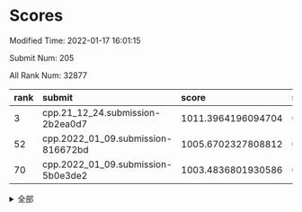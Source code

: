 # Scores

Modified Time: 2022-01-17 16:01:15

Submit Num: 205

All Rank Num: 32877

| rank |               submit               |       score        |       sigma        | pk_num |
| :--- | :--------------------------------- | :----------------- | :----------------- | :----- |
| 3    | cpp.21_12_24.submission-2b2ea0d7   | 1011.3964196094704 | 0.7891963195828133 | 639    |
| 52   | cpp.2022_01_09.submission-816672bd | 1005.6702327808812 | 0.7048365619880871 | 640    |
| 70   | cpp.2022_01_09.submission-5b0e3de2 | 1003.4836801930586 | 0.7121190492644192 | 640    |


<details>
<summary>全部</summary>

| rank |                 submit                 |       score        |       sigma        | pk_num |
| :--- | :------------------------------------- | :----------------- | :----------------- | :----- |
| 1    | gobigger.level_3.submission_level_3_48 | 1011.7915595438897 | 0.7834874731444009 | 635    |
| 2    | gobigger.level_3.submission_level_3_47 | 1011.7462626238802 | 0.8021173280795019 | 644    |
| 3    | cpp.21_12_24.submission-2b2ea0d7       | 1011.3964196094704 | 0.7891963195828133 | 639    |
| 4    | gobigger.level_3.submission_level_3_8  | 1011.3399437215232 | 0.7717948371307322 | 639    |
| 5    | gobigger.level_3.submission_level_3_26 | 1011.317690815771  | 0.7899853785565076 | 639    |
| 6    | gobigger.level_3.submission_level_3_17 | 1011.2672178038839 | 0.7966779672626285 | 641    |
| 7    | gobigger.level_3.submission_level_3_27 | 1011.0887256992958 | 0.7707511489802622 | 642    |
| 8    | gobigger.level_3.submission_level_3_29 | 1011.022990583766  | 0.7579474801504132 | 643    |
| 9    | gobigger.level_3.submission_level_3_2  | 1010.9212312480533 | 0.7668768664241901 | 641    |
| 10   | gobigger.level_3.submission_level_3_43 | 1010.7319742510513 | 0.7957766692394498 | 639    |
| 11   | gobigger.level_3.submission_level_3_14 | 1010.7244506461076 | 0.7849217730929785 | 640    |
| 12   | gobigger.level_3.submission_level_3_30 | 1010.7057238220908 | 0.769014739085161  | 642    |
| 13   | gobigger.level_3.submission_level_3_0  | 1010.6357790138622 | 0.7722357160032434 | 643    |
| 14   | gobigger.level_3.submission_level_3_11 | 1010.5123733076847 | 0.7792162013957457 | 641    |
| 15   | gobigger.level_3.submission_level_3_16 | 1010.4704644281635 | 0.7778501852950103 | 646    |
| 16   | gobigger.level_3.submission_level_3_13 | 1010.4246288215321 | 0.7563985968563508 | 647    |
| 17   | gobigger.level_3.submission_level_3_45 | 1010.387199662102  | 0.7532596499345302 | 641    |
| 18   | gobigger.level_3.submission_level_3_20 | 1010.3716002244188 | 0.7537732999533339 | 639    |
| 19   | gobigger.level_3.submission_level_3_41 | 1010.2734492327605 | 0.7646776698157582 | 646    |
| 20   | gobigger.level_3.submission_level_3_33 | 1010.2335341748444 | 0.7779044430241977 | 635    |
| 21   | gobigger.level_3.submission_level_3_49 | 1010.1782572991614 | 0.743069502322336  | 646    |
| 22   | gobigger.level_3.submission_level_3_4  | 1010.1303553944881 | 0.76195497334787   | 645    |
| 23   | gobigger.level_3.submission_level_3_24 | 1010.1015326096515 | 0.7623227124522959 | 641    |
| 24   | gobigger.level_3.submission_level_3_19 | 1010.051785823243  | 0.7612234829135575 | 640    |
| 25   | gobigger.level_3.submission_level_3_9  | 1010.0279706976337 | 0.7653413512520754 | 644    |
| 26   | gobigger.level_3.submission_level_3_25 | 1010.0005258288217 | 0.7536203191874584 | 641    |
| 27   | gobigger.level_3.submission_level_3_40 | 1009.9806007109462 | 0.7697819731178934 | 638    |
| 28   | gobigger.level_3.submission_level_3_28 | 1009.9525078669561 | 0.7557590006397237 | 645    |
| 29   | gobigger.level_3.submission_level_3_18 | 1009.9420867404045 | 0.7610138920626395 | 645    |
| 30   | gobigger.level_3.submission_level_3_38 | 1009.9287942625116 | 0.774915568407128  | 640    |
| 31   | gobigger.level_3.submission_level_3_6  | 1009.9080592973286 | 0.7625740383290266 | 640    |
| 32   | gobigger.level_3.submission_level_3_39 | 1009.9071918251806 | 0.7566541637662872 | 641    |
| 33   | gobigger.level_3.submission_level_3_1  | 1009.7264807128395 | 0.7756132550989786 | 639    |
| 34   | gobigger.level_3.submission_level_3_10 | 1009.6770780455658 | 0.7585635165244276 | 646    |
| 35   | gobigger.level_3.submission_level_3_42 | 1009.6358289024946 | 0.7600574423538147 | 640    |
| 36   | gobigger.level_3.submission_level_3_36 | 1009.5589773873485 | 0.7697305837033404 | 640    |
| 37   | gobigger.level_3.submission_level_3_5  | 1009.4950633155312 | 0.7820347894022481 | 640    |
| 38   | gobigger.level_3.submission_level_3_44 | 1009.4567301887987 | 0.7475465355047327 | 642    |
| 39   | gobigger.level_3.submission_level_3_32 | 1009.3202640408426 | 0.7452368446219377 | 645    |
| 40   | gobigger.level_3.submission_level_3_35 | 1009.0987552518545 | 0.7615615829272748 | 648    |
| 41   | gobigger.level_3.submission_level_3_21 | 1009.0177553108973 | 0.7340968705842665 | 645    |
| 42   | gobigger.level_3.submission_level_3_23 | 1008.8456569554172 | 0.762907549977373  | 640    |
| 43   | gobigger.level_3.submission_level_3_22 | 1008.7239175422873 | 0.7486918278846945 | 644    |
| 44   | gobigger.level_3.submission_level_3_15 | 1008.7110896643009 | 0.7333128886590137 | 648    |
| 45   | gobigger.level_3.submission_level_3_31 | 1008.6643826690798 | 0.755560907736962  | 640    |
| 46   | gobigger.level_3.submission_level_3_46 | 1008.6526023042737 | 0.7491399971421998 | 642    |
| 47   | gobigger.level_3.submission_level_3_12 | 1008.3443666954448 | 0.7494284845983014 | 647    |
| 48   | gobigger.level_3.submission_level_3_3  | 1008.2357786532912 | 0.7403674528179304 | 635    |
| 49   | gobigger.level_3.submission_level_3_37 | 1007.7269205124608 | 0.7509698445799667 | 640    |
| 50   | gobigger.level_3.submission_level_3_7  | 1007.477420818428  | 0.7440675512026346 | 645    |
| 51   | gobigger.level_3.submission_level_3_34 | 1007.2339376236114 | 0.7308289348619694 | 645    |
| 52   | cpp.2022_01_09.submission-816672bd     | 1005.6702327808812 | 0.7048365619880871 | 640    |
| 53   | gobigger.level_1.submission_level_1_16 | 1004.232190649442  | 0.7312855975727648 | 643    |
| 54   | gobigger.level_1.submission_level_1_10 | 1004.2172816993226 | 0.7027727409561819 | 637    |
| 55   | gobigger.level_1.submission_level_1_4  | 1004.1694441245909 | 0.7129790292623791 | 641    |
| 56   | gobigger.level_1.submission_level_1_33 | 1004.0608851004989 | 0.7280785877653759 | 642    |
| 57   | gobigger.level_1.submission_level_1_42 | 1004.0376107042534 | 0.7106317093157847 | 645    |
| 58   | gobigger.level_1.submission_level_1_8  | 1003.8742015839385 | 0.7179582305470174 | 645    |
| 59   | gobigger.level_1.submission_level_1_24 | 1003.8111682450648 | 0.7226862640985955 | 637    |
| 60   | gobigger.level_1.submission_level_1_37 | 1003.749330911181  | 0.7128109191870601 | 642    |
| 61   | gobigger.level_1.submission_level_1_28 | 1003.7427283768917 | 0.7228821701343273 | 644    |
| 62   | gobigger.level_1.submission_level_1_3  | 1003.7364196645628 | 0.7213707151756852 | 640    |
| 63   | gobigger.level_1.submission_level_1_11 | 1003.7132952363079 | 0.7161978066703918 | 636    |
| 64   | gobigger.level_1.submission_level_1_15 | 1003.6989276024675 | 0.7113476251024972 | 636    |
| 65   | gobigger.level_1.submission_level_1_25 | 1003.6542184626742 | 0.71931359919054   | 642    |
| 66   | gobigger.level_1.submission_level_1_1  | 1003.6470001993308 | 0.7250142356795869 | 641    |
| 67   | gobigger.level_1.submission_level_1_23 | 1003.638366550607  | 0.7200550283028596 | 642    |
| 68   | gobigger.level_1.submission_level_1_41 | 1003.5550274584341 | 0.7255521134459495 | 636    |
| 69   | gobigger.level_1.submission_level_1_22 | 1003.5101325431464 | 0.7188328543632594 | 640    |
| 70   | cpp.2022_01_09.submission-5b0e3de2     | 1003.4836801930586 | 0.7121190492644192 | 640    |
| 71   | gobigger.level_1.submission_level_1_44 | 1003.4826582991894 | 0.7153689456157608 | 636    |
| 72   | gobigger.level_1.submission_level_1_9  | 1003.4705398077333 | 0.7116551218187547 | 647    |
| 73   | gobigger.level_1.submission_level_1_20 | 1003.3029984340825 | 0.7237767896331825 | 640    |
| 74   | gobigger.level_1.submission_level_1_47 | 1003.2193545311937 | 0.715185506506405  | 638    |
| 75   | gobigger.level_1.submission_level_1_12 | 1003.2029668896552 | 0.7093706134764356 | 641    |
| 76   | gobigger.level_1.submission_level_1_35 | 1003.1976613040277 | 0.7189076204522952 | 644    |
| 77   | gobigger.level_1.submission_level_1_2  | 1003.1753909016246 | 0.7219179327474553 | 638    |
| 78   | gobigger.level_1.submission_level_1_38 | 1003.1616977920188 | 0.7196945999377659 | 644    |
| 79   | gobigger.level_1.submission_level_1_17 | 1003.1194132351503 | 0.7251146069101693 | 640    |
| 80   | gobigger.level_1.submission_level_1_29 | 1003.0977904000285 | 0.7129106339007514 | 644    |
| 81   | gobigger.level_1.submission_level_1_43 | 1003.0537303285463 | 0.7136926119087162 | 642    |
| 82   | gobigger.level_1.submission_level_1_39 | 1003.0082545280824 | 0.7215395696263941 | 641    |
| 83   | gobigger.level_1.submission_level_1_21 | 1002.9748573016271 | 0.7213180477118626 | 637    |
| 84   | gobigger.level_1.submission_level_1_31 | 1002.9743108588095 | 0.7148634783531869 | 638    |
| 85   | gobigger.level_1.submission_level_1_46 | 1002.9552450406266 | 0.7151728029801384 | 636    |
| 86   | gobigger.level_1.submission_level_1_34 | 1002.9211831787134 | 0.7169983166814352 | 645    |
| 87   | gobigger.level_1.submission_level_1_40 | 1002.8960475373913 | 0.7116206071320382 | 645    |
| 88   | gobigger.level_1.submission_level_1_26 | 1002.7757527288676 | 0.7138181459408035 | 643    |
| 89   | gobigger.level_1.submission_level_1_48 | 1002.7585994330608 | 0.7164920454908569 | 641    |
| 90   | gobigger.level_1.submission_level_1_13 | 1002.6984670810276 | 0.7091669354274989 | 640    |
| 91   | gobigger.level_1.submission_level_1_32 | 1002.6774932704798 | 0.7079058542196108 | 642    |
| 92   | gobigger.level_1.submission_level_1_6  | 1002.675687764979  | 0.7140496786035939 | 644    |
| 93   | gobigger.level_1.submission_level_1_45 | 1002.646302759704  | 0.7179255854779039 | 639    |
| 94   | gobigger.level_1.submission_level_1_49 | 1002.5770285131291 | 0.7180341095614564 | 640    |
| 95   | gobigger.level_1.submission_level_1_18 | 1002.5108598532165 | 0.7055414727051867 | 639    |
| 96   | gobigger.level_1.submission_level_1_36 | 1002.2656396030359 | 0.7140633693422221 | 642    |
| 97   | gobigger.level_1.submission_level_1_19 | 1002.2121245104396 | 0.6997532488039832 | 644    |
| 98   | gobigger.level_1.submission_level_1_30 | 1002.1325507628037 | 0.7254597219154298 | 641    |
| 99   | gobigger.level_1.submission_level_1_0  | 1002.1070837300335 | 0.7136718029603959 | 642    |
| 100  | gobigger.level_1.submission_level_1_14 | 1001.8431804569349 | 0.7163175931279813 | 641    |
| 101  | gobigger.level_1.submission_level_1_27 | 1001.7620109888948 | 0.7001078602385122 | 645    |
| 102  | gobigger.level_1.submission_level_1_5  | 1001.730109742929  | 0.7102618521350234 | 642    |
| 103  | gobigger.level_1.submission_level_1_7  | 1001.7207508378274 | 0.71663256277013   | 640    |
| 104  | gobigger.random.submission_random_34   | 998.104696841717   | 0.7072365849063094 | 637    |
| 105  | gobigger.random.submission_random_17   | 997.2750790899759  | 0.713519420853908  | 644    |
| 106  | gobigger.random.submission_random_9    | 996.8869520515774  | 0.7057611076233888 | 641    |
| 107  | gobigger.random.submission_random_2    | 996.8239624002027  | 0.7020300483301878 | 643    |
| 108  | gobigger.random.submission_random_48   | 996.5903458558702  | 0.7062944644493429 | 638    |
| 109  | gobigger.random.submission_random_44   | 996.4898778847885  | 0.712915138581174  | 636    |
| 110  | gobigger.random.submission_random_5    | 996.4612929611525  | 0.7049296052636995 | 647    |
| 111  | gobigger.random.submission_random_35   | 996.3963104219716  | 0.6970511705424143 | 646    |
| 112  | gobigger.random.submission_random_32   | 996.3394303622829  | 0.7169016570625139 | 640    |
| 113  | gobigger.random.submission_random_23   | 996.2772230200165  | 0.707687524187276  | 640    |
| 114  | gobigger.random.submission_random_37   | 996.1825101468963  | 0.7143661267684511 | 646    |
| 115  | gobigger.random.submission_random_18   | 996.1421299779632  | 0.7133066499864975 | 638    |
| 116  | gobigger.random.submission_random_29   | 996.1147229372493  | 0.7099967088647255 | 646    |
| 117  | gobigger.random.submission_random_40   | 996.0696335935551  | 0.7097487781533021 | 639    |
| 118  | gobigger.random.submission_random_15   | 996.0498029219067  | 0.7045740886759886 | 637    |
| 119  | gobigger.random.submission_random_47   | 995.9722574705794  | 0.7071593480637336 | 642    |
| 120  | gobigger.random.submission_random_41   | 995.9507165852123  | 0.7073289719424881 | 640    |
| 121  | gobigger.random.submission_random_10   | 995.9325292447124  | 0.7012057428839346 | 640    |
| 122  | gobigger.random.submission_random_12   | 995.8858531024936  | 0.7098534413934116 | 644    |
| 123  | gobigger.random.submission_random_6    | 995.8533778717934  | 0.7044371867701759 | 648    |
| 124  | gobigger.random.submission_random_49   | 995.7876958233151  | 0.7032165616774814 | 639    |
| 125  | gobigger.random.submission_random_0    | 995.7616266835737  | 0.7238106183414093 | 642    |
| 126  | gobigger.random.submission_random_39   | 995.7522562233901  | 0.7167173651041852 | 641    |
| 127  | gobigger.random.submission_random_42   | 995.7189927776383  | 0.717450985227832  | 640    |
| 128  | gobigger.random.submission_random_13   | 995.6875474657179  | 0.7026345615072342 | 640    |
| 129  | gobigger.random.submission_random_22   | 995.6608784030155  | 0.7103599550917793 | 638    |
| 130  | gobigger.random.submission_random_1    | 995.6484131544422  | 0.7173746210222205 | 639    |
| 131  | gobigger.random.submission_random_20   | 995.6153620809146  | 0.7088006976233877 | 635    |
| 132  | gobigger.random.submission_random_7    | 995.5724802835858  | 0.7073492332397355 | 641    |
| 133  | gobigger.random.submission_random_38   | 995.5636017999861  | 0.7114800848702717 | 646    |
| 134  | gobigger.random.submission_random_8    | 995.5483572785191  | 0.7111301407971007 | 648    |
| 135  | gobigger.random.submission_random_14   | 995.5253754092095  | 0.7076028122262663 | 644    |
| 136  | gobigger.random.submission_random_24   | 995.4888774377279  | 0.7066843505140291 | 639    |
| 137  | gobigger.random.submission_random_27   | 995.421597477869   | 0.7148960340366661 | 639    |
| 138  | gobigger.random.submission_random_4    | 995.3903280168267  | 0.7367217814769007 | 644    |
| 139  | gobigger.random.submission_random_36   | 995.3802671993025  | 0.7052184506926649 | 645    |
| 140  | gobigger.random.submission_random_31   | 995.312526665326   | 0.718120464101014  | 641    |
| 141  | gobigger.random.submission_random_21   | 995.2751053670114  | 0.7147329460624252 | 635    |
| 142  | gobigger.random.submission_random_28   | 995.2687435350941  | 0.7172165467134344 | 642    |
| 143  | gobigger.random.submission_random_26   | 995.2653468618073  | 0.7210088494763975 | 644    |
| 144  | gobigger.random.submission_random_45   | 995.2641830743755  | 0.713999771496856  | 639    |
| 145  | gobigger.random.submission_random_11   | 995.2141190445432  | 0.709087037821247  | 645    |
| 146  | gobigger.random.submission_random_25   | 995.2069657242592  | 0.7096078457967934 | 642    |
| 147  | gobigger.random.submission_random_43   | 995.2033286738587  | 0.7046038371014319 | 644    |
| 148  | gobigger.random.submission_random_19   | 995.1392417458463  | 0.7151350530135189 | 639    |
| 149  | gobigger.random.submission_random_16   | 995.028045488671   | 0.7064376244997381 | 638    |
| 150  | gobigger.random.submission_random_3    | 994.9794112034422  | 0.7123231100724543 | 640    |
| 151  | gobigger.random.submission_random_33   | 994.9697084326292  | 0.7123021723298301 | 644    |
| 152  | gobigger.random.submission_random_30   | 994.9468397006655  | 0.720966444550492  | 640    |
| 153  | gobigger.random.submission_random_46   | 994.8148245181168  | 0.7107115014500384 | 641    |
| 154  | gobigger.level_2.submission_level_2_22 | 994.3841882815524  | 0.7344106377394028 | 643    |
| 155  | gobigger.level_2.submission_level_2_25 | 994.3142312404813  | 0.7535066379611348 | 641    |
| 156  | gobigger.level_2.submission_level_2_45 | 993.9441456060811  | 0.7195109812840779 | 641    |
| 157  | gobigger.level_2.submission_level_2_13 | 993.748353990856   | 0.7195369792179195 | 639    |
| 158  | gobigger.level_2.submission_level_2_1  | 993.6546074924992  | 0.7326426298541907 | 641    |
| 159  | gobigger.level_2.submission_level_2_46 | 993.3648776453849  | 0.7252094761471992 | 643    |
| 160  | gobigger.level_2.submission_level_2_21 | 993.2674118518779  | 0.7183317461471086 | 641    |
| 161  | gobigger.level_2.submission_level_2_6  | 993.2461646371247  | 0.7488455885734536 | 648    |
| 162  | gobigger.level_2.submission_level_2_12 | 993.2106845350881  | 0.7205430500248822 | 646    |
| 163  | gobigger.level_2.submission_level_2_41 | 993.0574276396148  | 0.7200191663771374 | 645    |
| 164  | gobigger.level_2.submission_level_2_28 | 993.0249718519533  | 0.7483577686380884 | 640    |
| 165  | gobigger.level_2.submission_level_2_0  | 992.9876531162063  | 0.7241654951993804 | 640    |
| 166  | gobigger.level_2.submission_level_2_20 | 992.9703633820137  | 0.7345802059100255 | 644    |
| 167  | gobigger.level_2.submission_level_2_4  | 992.8639523467081  | 0.7415268038778242 | 644    |
| 168  | gobigger.level_2.submission_level_2_14 | 992.8540078657209  | 0.7244714739752136 | 640    |
| 169  | gobigger.level_2.submission_level_2_9  | 992.8301191248335  | 0.7375679315055652 | 643    |
| 170  | gobigger.level_2.submission_level_2_47 | 992.7505455320082  | 0.7446314276127696 | 642    |
| 171  | gobigger.level_2.submission_level_2_26 | 992.7207843265277  | 0.7380868418373745 | 644    |
| 172  | gobigger.level_2.submission_level_2_44 | 992.7125377257669  | 0.7417699098375029 | 640    |
| 173  | gobigger.level_2.submission_level_2_39 | 992.6629003253793  | 0.7388594452669011 | 646    |
| 174  | gobigger.level_2.submission_level_2_48 | 992.6239055514677  | 0.7387961657041566 | 639    |
| 175  | gobigger.level_2.submission_level_2_34 | 992.5112630709287  | 0.7300654718532046 | 639    |
| 176  | gobigger.level_2.submission_level_2_7  | 992.4602144750412  | 0.7330794088502457 | 645    |
| 177  | gobigger.level_2.submission_level_2_40 | 992.4540485333714  | 0.728657516973841  | 644    |
| 178  | gobigger.level_2.submission_level_2_15 | 992.393306823944   | 0.7310346858817273 | 641    |
| 179  | gobigger.level_2.submission_level_2_16 | 992.2837609384289  | 0.749093129079147  | 644    |
| 180  | gobigger.level_2.submission_level_2_2  | 992.2799759439594  | 0.743087093186086  | 645    |
| 181  | gobigger.level_2.submission_level_2_27 | 992.2301862195416  | 0.7383432660630641 | 646    |
| 182  | gobigger.level_2.submission_level_2_38 | 992.1926214160063  | 0.7273710357947503 | 635    |
| 183  | gobigger.level_2.submission_level_2_35 | 992.1899449786251  | 0.7466198012830192 | 637    |
| 184  | gobigger.level_2.submission_level_2_29 | 992.1453107545784  | 0.759594381484151  | 639    |
| 185  | gobigger.level_2.submission_level_2_43 | 992.1364038082428  | 0.737421194123683  | 641    |
| 186  | gobigger.level_2.submission_level_2_32 | 992.0140746784577  | 0.7379092386346059 | 639    |
| 187  | gobigger.level_2.submission_level_2_42 | 992.0086762883078  | 0.7659101081021593 | 640    |
| 188  | gobigger.level_2.submission_level_2_24 | 991.974279517946   | 0.7544716994763643 | 640    |
| 189  | gobigger.level_2.submission_level_2_10 | 991.9384095009848  | 0.7529498752609853 | 641    |
| 190  | gobigger.level_2.submission_level_2_5  | 991.7481124404519  | 0.7357079244501542 | 645    |
| 191  | gobigger.level_2.submission_level_2_18 | 991.7081552029985  | 0.7263840102527951 | 642    |
| 192  | gobigger.level_2.submission_level_2_11 | 991.6338074703896  | 0.7582748742478448 | 640    |
| 193  | gobigger.level_2.submission_level_2_23 | 991.4417221642665  | 0.7410405642519824 | 640    |
| 194  | gobigger.level_2.submission_level_2_37 | 991.2263261057518  | 0.7452197826361521 | 640    |
| 195  | gobigger.level_2.submission_level_2_3  | 991.193588598277   | 0.757292183004031  | 638    |
| 196  | gobigger.level_2.submission_level_2_31 | 991.1301813793108  | 0.764582500408496  | 646    |
| 197  | gobigger.level_2.submission_level_2_49 | 991.1114641921895  | 0.7592045660426308 | 643    |
| 198  | gobigger.level_2.submission_level_2_8  | 991.0446279871115  | 0.7440450001775547 | 644    |
| 199  | gobigger.level_2.submission_level_2_19 | 991.003455092762   | 0.7432882954000738 | 637    |
| 200  | gobigger.level_2.submission_level_2_17 | 990.8263033925823  | 0.7629931089503642 | 640    |
| 201  | gobigger.level_2.submission_level_2_30 | 990.6905677375826  | 0.7716330191866236 | 636    |
| 202  | gobigger.level_2.submission_level_2_36 | 990.6133409718454  | 0.7551905852631671 | 644    |
| 203  | gobigger.level_2.submission_level_2_33 | 989.815329215352   | 0.7746212687188337 | 645    |
| 204  | gobigger.none.submission_none_0        | 978.0900846037421  | 1.3080883155953098 | 645    |
| 205  | gobigger.none.submission_none_1        | 977.7281690744874  | 1.2728855470524287 | 645    |

</details>